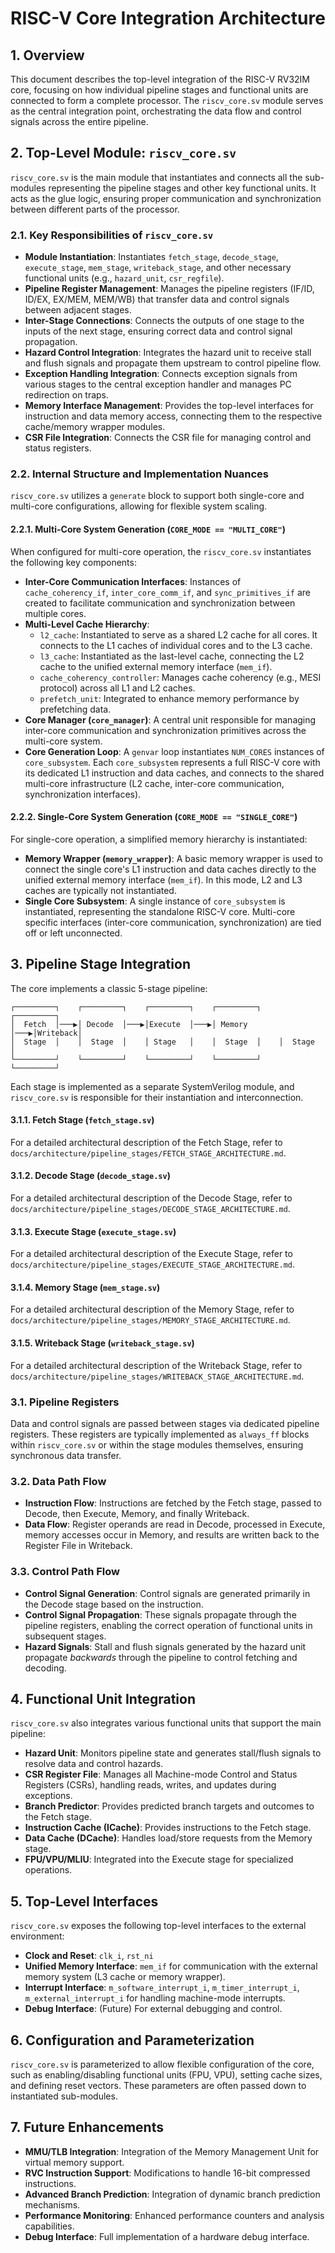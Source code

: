 # RISC-V Core Integration Architecture

## 1. Overview
This document describes the top-level integration of the RISC-V RV32IM core, focusing on how individual pipeline stages and functional units are connected to form a complete processor. The `riscv_core.sv` module serves as the central integration point, orchestrating the data flow and control signals across the entire pipeline.

## 2. Top-Level Module: `riscv_core.sv`

`riscv_core.sv` is the main module that instantiates and connects all the sub-modules representing the pipeline stages and other key functional units. It acts as the glue logic, ensuring proper communication and synchronization between different parts of the processor.

### 2.1. Key Responsibilities of `riscv_core.sv`
- **Module Instantiation**: Instantiates `fetch_stage`, `decode_stage`, `execute_stage`, `mem_stage`, `writeback_stage`, and other necessary functional units (e.g., `hazard_unit`, `csr_regfile`).
- **Pipeline Register Management**: Manages the pipeline registers (IF/ID, ID/EX, EX/MEM, MEM/WB) that transfer data and control signals between adjacent stages.
- **Inter-Stage Connections**: Connects the outputs of one stage to the inputs of the next stage, ensuring correct data and control signal propagation.
- **Hazard Control Integration**: Integrates the hazard unit to receive stall and flush signals and propagate them upstream to control pipeline flow.
- **Exception Handling Integration**: Connects exception signals from various stages to the central exception handler and manages PC redirection on traps.
- **Memory Interface Management**: Provides the top-level interfaces for instruction and data memory access, connecting them to the respective cache/memory wrapper modules.
- **CSR File Integration**: Connects the CSR file for managing control and status registers.

### 2.2. Internal Structure and Implementation Nuances

`riscv_core.sv` utilizes a `generate` block to support both single-core and multi-core configurations, allowing for flexible system scaling.

#### 2.2.1. Multi-Core System Generation (`CORE_MODE == "MULTI_CORE"`)

When configured for multi-core operation, the `riscv_core.sv` instantiates the following key components:

-   **Inter-Core Communication Interfaces**: Instances of `cache_coherency_if`, `inter_core_comm_if`, and `sync_primitives_if` are created to facilitate communication and synchronization between multiple cores.
-   **Multi-Level Cache Hierarchy**: 
    -   `l2_cache`: Instantiated to serve as a shared L2 cache for all cores. It connects to the L1 caches of individual cores and to the L3 cache.
    -   `l3_cache`: Instantiated as the last-level cache, connecting the L2 cache to the unified external memory interface (`mem_if`).
    -   `cache_coherency_controller`: Manages cache coherency (e.g., MESI protocol) across all L1 and L2 caches.
    -   `prefetch_unit`: Integrated to enhance memory performance by prefetching data.
-   **Core Manager (`core_manager`)**: A central unit responsible for managing inter-core communication and synchronization primitives across the multi-core system.
-   **Core Generation Loop**: A `genvar` loop instantiates `NUM_CORES` instances of `core_subsystem`. Each `core_subsystem` represents a full RISC-V core with its dedicated L1 instruction and data caches, and connects to the shared multi-core infrastructure (L2 cache, inter-core communication, synchronization interfaces).

#### 2.2.2. Single-Core System Generation (`CORE_MODE == "SINGLE_CORE"`)

For single-core operation, a simplified memory hierarchy is instantiated:

-   **Memory Wrapper (`memory_wrapper`)**: A basic memory wrapper is used to connect the single core's L1 instruction and data caches directly to the unified external memory interface (`mem_if`). In this mode, L2 and L3 caches are typically not instantiated.
-   **Single Core Subsystem**: A single instance of `core_subsystem` is instantiated, representing the standalone RISC-V core. Multi-core specific interfaces (inter-core communication, synchronization) are tied off or left unconnected.

## 3. Pipeline Stage Integration

The core implements a classic 5-stage pipeline:

```
┌─────────┐    ┌─────────┐    ┌─────────┐    ┌─────────┐    ┌─────────┐
│  Fetch  │───▶│ Decode  │───▶│Execute  │───▶│ Memory  │───▶│Writeback│
│  Stage  │    │  Stage  │    │ Stage   │    │  Stage  │    │  Stage  │
└─────────┘    └─────────┘    └─────────┘    └─────────┘    └─────────┘
```

Each stage is implemented as a separate SystemVerilog module, and `riscv_core.sv` is responsible for their instantiation and interconnection.

#### 3.1.1. Fetch Stage (`fetch_stage.sv`)
For a detailed architectural description of the Fetch Stage, refer to `docs/architecture/pipeline_stages/FETCH_STAGE_ARCHITECTURE.md`.

#### 3.1.2. Decode Stage (`decode_stage.sv`)
For a detailed architectural description of the Decode Stage, refer to `docs/architecture/pipeline_stages/DECODE_STAGE_ARCHITECTURE.md`.

#### 3.1.3. Execute Stage (`execute_stage.sv`)
For a detailed architectural description of the Execute Stage, refer to `docs/architecture/pipeline_stages/EXECUTE_STAGE_ARCHITECTURE.md`.

#### 3.1.4. Memory Stage (`mem_stage.sv`)
For a detailed architectural description of the Memory Stage, refer to `docs/architecture/pipeline_stages/MEMORY_STAGE_ARCHITECTURE.md`.

#### 3.1.5. Writeback Stage (`writeback_stage.sv`)
For a detailed architectural description of the Writeback Stage, refer to `docs/architecture/pipeline_stages/WRITEBACK_STAGE_ARCHITECTURE.md`.

### 3.1. Pipeline Registers
Data and control signals are passed between stages via dedicated pipeline registers. These registers are typically implemented as `always_ff` blocks within `riscv_core.sv` or within the stage modules themselves, ensuring synchronous data transfer.

### 3.2. Data Path Flow
- **Instruction Flow**: Instructions are fetched by the Fetch stage, passed to Decode, then Execute, Memory, and finally Writeback.
- **Data Flow**: Register operands are read in Decode, processed in Execute, memory accesses occur in Memory, and results are written back to the Register File in Writeback.

### 3.3. Control Path Flow
- **Control Signal Generation**: Control signals are generated primarily in the Decode stage based on the instruction.
- **Control Signal Propagation**: These signals propagate through the pipeline registers, enabling the correct operation of functional units in subsequent stages.
- **Hazard Signals**: Stall and flush signals generated by the hazard unit propagate *backwards* through the pipeline to control fetching and decoding.

## 4. Functional Unit Integration

`riscv_core.sv` also integrates various functional units that support the main pipeline:

- **Hazard Unit**: Monitors pipeline state and generates stall/flush signals to resolve data and control hazards.
- **CSR Register File**: Manages all Machine-mode Control and Status Registers (CSRs), handling reads, writes, and updates during exceptions.
- **Branch Predictor**: Provides predicted branch targets and outcomes to the Fetch stage.
- **Instruction Cache (ICache)**: Provides instructions to the Fetch stage.
- **Data Cache (DCache)**: Handles load/store requests from the Memory stage.
- **FPU/VPU/MLIU**: Integrated into the Execute stage for specialized operations.

## 5. Top-Level Interfaces

`riscv_core.sv` exposes the following top-level interfaces to the external environment:

- **Clock and Reset**: `clk_i`, `rst_ni`
- **Unified Memory Interface**: `mem_if` for communication with the external memory system (L3 cache or memory wrapper).
- **Interrupt Interface**: `m_software_interrupt_i`, `m_timer_interrupt_i`, `m_external_interrupt_i` for handling machine-mode interrupts.
- **Debug Interface**: (Future) For external debugging and control.

## 6. Configuration and Parameterization

`riscv_core.sv` is parameterized to allow flexible configuration of the core, such as enabling/disabling functional units (FPU, VPU), setting cache sizes, and defining reset vectors. These parameters are often passed down to instantiated sub-modules.

## 7. Future Enhancements

- **MMU/TLB Integration**: Integration of the Memory Management Unit for virtual memory support.
- **RVC Instruction Support**: Modifications to handle 16-bit compressed instructions.
- **Advanced Branch Prediction**: Integration of dynamic branch prediction mechanisms.
- **Performance Monitoring**: Enhanced performance counters and analysis capabilities.
- **Debug Interface**: Full implementation of a hardware debug interface.
